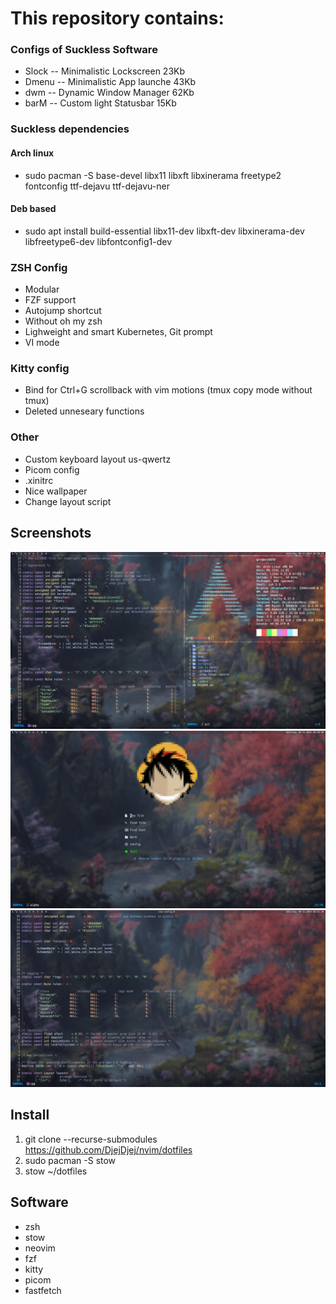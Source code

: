 # This repository contains:

### Configs of Suckless Software        
- Slock -- Minimalistic Lockscreen      23Kb
- Dmenu -- Minimalistic App launche     43Kb
- dwm   -- Dynamic Window Manager       62Kb
- barM  -- Custom light Statusbar       15Kb

### Suckless dependencies
#### Arch linux 
-    sudo pacman -S base-devel libx11 libxft libxinerama freetype2 fontconfig ttf-dejavu ttf-dejavu-ner

#### Deb based 
-    sudo apt install build-essential libx11-dev libxft-dev libxinerama-dev libfreetype6-dev libfontconfig1-dev


### ZSH Config
- Modular
- FZF support
- Autojump shortcut
- Without oh my zsh
- Lighweight and smart Kubernetes, Git prompt 
- VI mode

### Kitty config
- Bind for Ctrl+G scrollback with vim motions (tmux copy mode without tmux)
- Deleted unneseary functions

### Other
- Custom keyboard layout us-qwertz
- Picom config
- .xinitrc
- Nice wallpaper
- Change layout script

## Screenshots
 ![Screenshot](https://raw.githubusercontent.com/DjejDjej/dotfiles/refs/heads/main/images/terminals.png)
 ![Screenshot](https://raw.githubusercontent.com/DjejDjej/dotfiles/refs/heads/main/images/vim.png)
 ![Screenshot](https://raw.githubusercontent.com/DjejDjej/dotfiles/refs/heads/main/images/vimopen.png)

## Install
   1. git clone --recurse-submodules https://github.com/DjejDjej/nvim/dotfiles 
   2. sudo pacman -S stow
   3. stow ~/dotfiles
    
## Software
   - zsh
   - stow
   - neovim
   - fzf
   - kitty
   - picom
   - fastfetch
